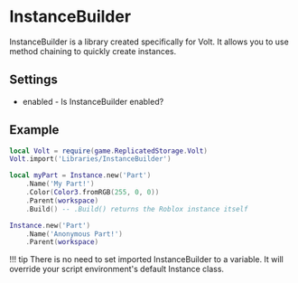 # InstanceBuilder
InstanceBuilder is a library created specifically for Volt. It allows you to use method chaining to quickly create instances.

## Settings
* enabled - Is InstanceBuilder enabled?

## Example
```lua
local Volt = require(game.ReplicatedStorage.Volt)
Volt.import('Libraries/InstanceBuilder')

local myPart = Instance.new('Part')
    .Name('My Part!')
    .Color(Color3.fromRGB(255, 0, 0))
    .Parent(workspace)
    .Build() -- .Build() returns the Roblox instance itself

Instance.new('Part')
    .Name('Anonymous Part!')
    .Parent(workspace)
```

!!! tip
    There is no need to set imported InstanceBuilder to a variable. It will override your script environment's default Instance class.